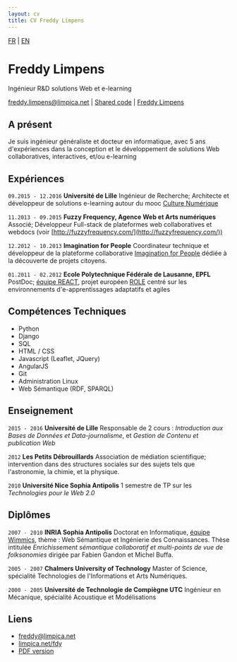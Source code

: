 ```yaml
---
layout: cv
title: CV Freddy Limpens
---
```

<div id="lang">
<a class="selected" href="cv_fr.html">FR</a> | <a class="unselected" href="cv_en.html">EN</a>
</div>

    
# Freddy Limpens
Ingénieur R&D solutions Web et e-learning

<div id="webaddress">
<a href="mailto:freddy.limpens@limpica.net">freddy.limpens@limpica.net</a>
|
<i class="fa fa-github"></i> <a href="http://github.com/freddylimpens">Shared code</a>
|
<i class="fa fa-linkedin"></i> <a href="https://fr.linkedin.com/in/freddylimpens">Freddy Limpens</a>

</div>

## A présent

Je suis ingénieur généraliste et docteur en informatique, avec 5 ans d'expériences dans la conception et le développement de solutions Web collaboratives, interactives, et/ou e-learning

## Expériences

`09.2015 - 12.2016`
__Université de Lille__ Ingénieur de Recherche; Architecte et développeur de solutions e-learning autour du mooc [Culture Numérique](http://culturenumerique.univ-lille3.fr/)

`11.2013 - 09.2015`
__Fuzzy Frequency, Agence Web et Arts numériques__ Associé; Développeur Full-stack de plateformes web collaboratives et webdocs
(voir [http://fuzzyfrequency.com/](http://fuzzyfrequency.com/))

`12.2012 - 10.2013`
__Imagination for People__ Coordinateur technique et développeur de la plateforme collaborative [Imagination for People](http://imaginationforpeople.org) dédiée à la découverte de projets citoyens.

`01.2011 - 02.2012`
__Ecole Polytechnique Fédérale de Lausanne, EPFL__ PostDoc; [équipe REACT](http://react.epfl.ch/), projet européen [ROLE](http://role-project.archiv.zsi.at/) centré sur les environnements d'e-apprentissages adaptatifs et agiles

## Compétences Techniques

* Python
* Django
* SQL
* HTML / CSS
* Javascript (Leaflet, JQuery)
* AngularJS
* Git
* Administration Linux 
* Web Sémantique (RDF, SPARQL)

## Enseignement

`2015 - 2016`
__Université de Lille__ Responsable de 2 cours : *Introduction aux Bases de Données et Data-journalisme*, et *Gestion de Contenu et publication Web*

`2012`
__Les Petits Débrouillards__ Association de médiation scientifique; intervention dans des structures sociales sur des sujets tels que l'astronomie, la chimie, et la physique. 

`2010`
__Université Nice Sophia Antipolis__ 1 semestre de TP sur les  *Technologies pour le Web 2.0*


## Diplômes

`2007 - 2010`
__INRIA Sophia Antipolis__ Doctorat en Informatique, [équipe Wimmics](http://wimmics.inria.fr/), thème : Web Sémantique et Ingénierie des Connaissances. Thèse intitulée *Enrichissement sémantique collaboratif et multi-points de vue de folksonomies*
 dirigée par Fabien Gandon et Michel Buffa.

`2005 - 2007`
__Chalmers University of Technology__ Master of Science, spécialité Technologies de l'Informations et Arts Numériques.

`2000 - 2005`
__Université de Technologie de Compiègne UTC__ Ingénieur en Mécanique, spécialité Acoustique et Modélisations




<!-- ## Projects

### commons

I was member of the board of managers of one of the first coworking place in Lille, La Coroutine, for 2 years (2013-2015). This self-financed place is considered a common since it is run by the community of its users and is open to any kind of contribution. This is also where I got the chance to contribute to other commons-like projects on social projects cartography (http://imaginationforpeople.org/, http://encommuns.org) or the development of a community of hackers and DIYers in Lille (http://lille-makers.org)

### scientific mediation

As a teacher and science and philosophy , I love transmitting

### datarea

I entered Imperial College's [Summer Data Challenge](https://www.imperial.ac.uk/data-science/education/summer-data-challenge/) competition, where entrants analysed a given dataset and then proposed a startup idea based on their results. I developed a modelling technique to select housing areas for investment and was awarded third place: £2,000 and startup support from Imperial Create Lab. My entry can be seen at [blm.io/datarea](http://blm.io/datarea) and the code is shared on my github account. -->

## Liens

* <i class="fa fa-envelope"></i> <a href="mailto:freddy@limpica.net">freddy@limpica.net</a><br />
* <i class="fa fa-home"></i> <a href="http://limpica.net/fdy">limpica.net/fdy</a><br />
* <i class="fa fa-file-pdf-o"></i> <a href="cv_flimpens.FR.pdf">PDF version</a>
